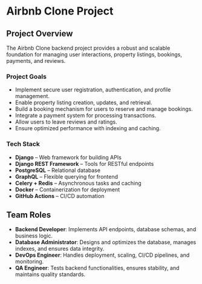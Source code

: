 
# Airbnb Clone Project

## Project Overview
The Airbnb Clone backend project provides a robust and scalable foundation for managing user interactions, property listings, bookings, payments, and reviews.  

### Project Goals
- Implement secure user registration, authentication, and profile management.  
- Enable property listing creation, updates, and retrieval.  
- Build a booking mechanism for users to reserve and manage bookings.  
- Integrate a payment system for processing transactions.  
- Allow users to leave reviews and ratings.  
- Ensure optimized performance with indexing and caching.  

### Tech Stack
- **Django** – Web framework for building APIs  
- **Django REST Framework** – Tools for RESTful endpoints  
- **PostgreSQL** – Relational database  
- **GraphQL** – Flexible querying for frontend  
- **Celery + Redis** – Asynchronous tasks and caching  
- **Docker** – Containerization for deployment  
- **GitHub Actions** – CI/CD automation


## Team Roles
- **Backend Developer**: Implements API endpoints, database schemas, and business logic.  
- **Database Administrator**: Designs and optimizes the database, manages indexes, and ensures data integrity.  
- **DevOps Engineer**: Handles deployment, scaling, CI/CD pipelines, and monitoring.  
- **QA Engineer**: Tests backend functionalities, ensures stability, and maintains quality standards.
